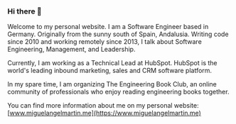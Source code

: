 ### Hi there 👋

Welcome to my personal website. I am a Software Engineer based in Germany. Originally from the sunny south of Spain, Andalusia.
Writing code since 2010 and working remotely since 2013, I talk about Software Engineering, Management, and Leadership.

Currently, I am working as a Technical Lead at HubSpot. HubSpot is the world's leading inbound marketing, sales and CRM software platform.

In my spare time, I am organizing The Engineering Book Club, an online community of professionals who enjoy reading engineering books together.


You can find more information about me on my personal website: [www.miguelangelmartin.me](https://www.miguelangelmartin.me)
